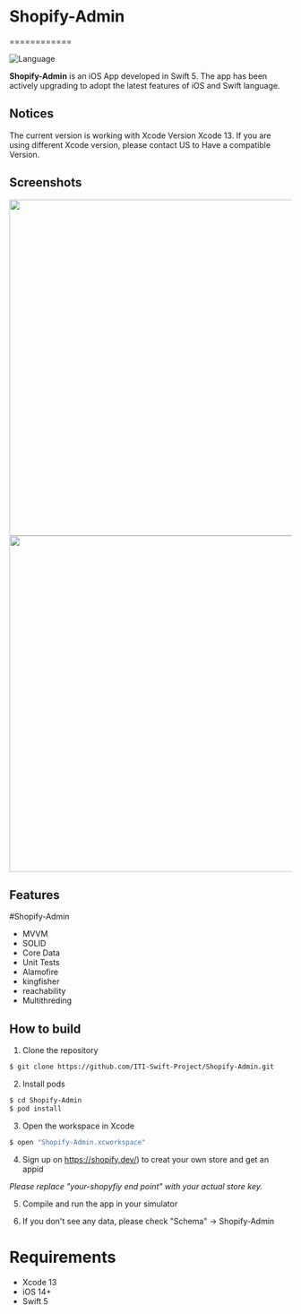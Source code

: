 # Shopify-Admin


============

![Language](https://img.shields.io/badge/language-Swift%205-orange.svg)

**Shopify-Admin** is an iOS App  developed in Swift 5. The app has been actively upgrading to adopt the latest features of iOS and Swift language.

## Notices
The current version is working with Xcode Version Xcode 13. If you are using different Xcode version, please contact US to Have a compatible Version. 

## Screenshots

<img src="https://user-images.githubusercontent.com/87352168/235329643-69511f41-6cd6-4caa-af54-ef57ec2b1e5e.png" alt="" width="577" height="600">  <img src="https://user-images.githubusercontent.com/87352168/235329644-f5e4a939-800e-4fc7-826b-1cab49b5582b.png" alt="" width="577" height="600">  



## Features

#Shopify-Admin

* MVVM 
* SOLID
* Core Data
* Unit Tests
* Alamofire
* kingfisher
* reachability
* Multithreding 


## How to build

1) Clone the repository

```bash
$ git clone https://github.com/ITI-Swift-Project/Shopify-Admin.git
```

2) Install pods

```bash
$ cd Shopify-Admin
$ pod install
```

3) Open the workspace in Xcode

```bash
$ open "Shopify-Admin.xcworkspace"
```

4) Sign up on https://shopify.dev/) to creat your own store and get an appid

*Please replace "your-shopyfiy end point" with your actual store key.*
 
5) Compile and run the app in your simulator

6) If you don't see any data, please check "Schema" -> Shopify-Admin

# Requirements

* Xcode 13
* iOS 14+
* Swift 5

